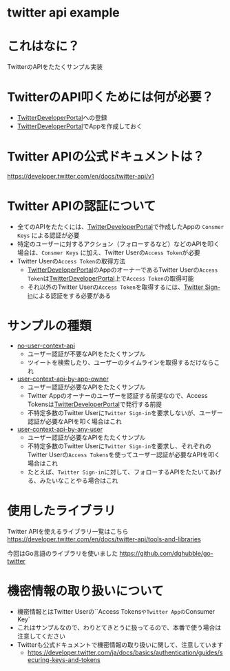 # twitter api example

# これはなに？
TwitterのAPIをたたくサンプル実装

# TwitterのAPI叩くためには何が必要？
- [TwitterDeveloperPortal](https://developer.twitter.com/)への登録
- [TwitterDeveloperPortal](https://developer.twitter.com/)でAppを作成しておく

# Twitter APIの公式ドキュメントは？
https://developer.twitter.com/en/docs/twitter-api/v1

# Twitter APIの認証について
- 全てのAPIをたたくには、[TwitterDeveloperPortal](https://developer.twitter.com/)で作成したAppの `Consmer Keys` による認証が必要
- 特定のユーザーに対するアクション（フォローするなど）などのAPIを叩く場合は、`Consmer Keys` に加え、Twitter Userの`Access Token`が必要
- Twitter Userの`Access Token`の取得方法
  - [TwitterDeveloperPortal](https://developer.twitter.com/)のAppのオーナーであるTwitter Userの`Access Token`は[TwitterDeveloperPortal](https://developer.twitter.com/)上で`Access Token`の取得可能
  - それ以外のTwitter Userの`Access Token`を取得するには、[Twitter Sign-in](https://developer.twitter.com/en/docs/authentication/guides/log-in-with-twitter)による認証をする必要がある

# サンプルの種類
- [no-user-context-api](./no-user-context-api/README.md)
  - ユーザー認証が不要なAPIをたたくサンプル
  - ツイートを検索したり、ユーザーのタイムラインを取得するだけならこれ
- [user-context-api-by-app-owner](./user-context-api-by-app-owner/README.md)
  - ユーザー認証が必要なAPIをたたくサンプル
  - Twitter Appのオーナーのユーザーを認証する前提なので、Access Tokensは[TwitterDeveloperPortal](https://developer.twitter.com/)で発行する前提
  - 不特定多数のTwitter Userに`Twitter Sign-in`を要求しないが、ユーザー認証が必要なAPIを叩く場合はこれ
- [user-context-api-by-any-user](./user-context-api-by-any-user/README.md)
  - ユーザー認証が必要なAPIをたたくサンプル
  - 不特定多数のTwitter Userに`Twitter Sign-in`を要求し、それぞれのTwitter Userの`Access Tokens`を使ってユーザー認証が必要なAPIを叩く場合はこれ
  - たとえば、`Twitter Sign-in`に対して、フォローするAPIをたたいてあげる、みたいなことやる場合はこれ

# 使用したライブラリ
Twitter APIを使えるライブラリ一覧はこちら
https://developer.twitter.com/en/docs/twitter-api/tools-and-libraries

今回はGo言語のライブラリを使いました
https://github.com/dghubble/go-twitter

# 機密情報の取り扱いについて
- 機密情報とはTwitter Userの``Access Tokens`やTwitter Appの`Consumer Key`
- これはサンプルなので、わりとてきとうに扱ってるので、本番で使う場合は注意してください
- Twitterも公式ドキュメントで機密情報の取り扱いに関して、注意しています
  - https://developer.twitter.com/ja/docs/basics/authentication/guides/securing-keys-and-tokens
